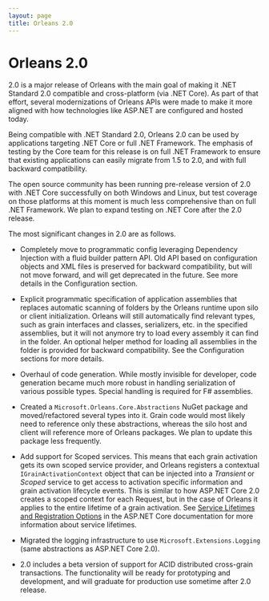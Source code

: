 ```yaml
---
layout: page
title: Orleans 2.0
---
```


# Orleans 2.0

2.0 is a major release of Orleans with the main goal of making it .NET Standard 2.0 compatible and cross-platform (via .NET Core). As part of that effort, several modernizations of Orleans APIs were made to make it more aligned with how technologies like ASP.NET are configured and hosted today.

Being compatible with .NET Standard 2.0, Orleans 2.0 can be used by applications targeting .NET Core or full .NET Framework. The emphasis of testing by the Core team for this release is on full .NET Framework to ensure that existing applications can easily migrate from 1.5 to 2.0, and with full backward compatibility.

The open source community has been running pre-release version of 2.0 with .NET Core successfully on both Windows and Linux, but test coverage on those platforms at this moment is much less comprehensive than on full .NET Framework. We plan to expand testing on .NET Core after the 2.0 release.

The most significant changes in 2.0 are as follows.

* Completely move to programmatic config leveraging Dependency Injection with a fluid builder pattern API. Old API based on configuration objects and XML files is preserved for backward compatibility, but will not move forward, and will get deprecated in the future. See more details in the Configuration section.

* Explicit programmatic specification of application assemblies that replaces automatic scanning of folders by the Orleans runtime upon silo or client initialization. Orleans will still automatically find relevant types, such as grain interfaces and classes, serializers, etc. in the specified assemblies, but it will not anymore try to load every assembly it can find in the folder. An optional helper method for loading all assemblies in the folder is provided for backward compatibility. See the Configuration sections for more details.

* Overhaul of code generation. While mostly invisible for developer, code generation became much more robust in handling serialization of various possible types. Special handling is required for F# assemblies.

* Created a `Microsoft.Orleans.Core.Abstractions` NuGet package and moved/refactored several types into it. Grain code would most likely need to reference only these abstractions, whereas the silo host and client will reference more of Orleans packages. We plan to update this package less frequently.

* Add support for Scoped services. This means that each grain activation gets its own scoped service provider, and Orleans registers a contextual `IGrainActivationContext` object that can be injected into a *Transient* or *Scoped* service to get access to activation specific information and grain activation lifecycle events. This is similar to how ASP.NET Core 2.0 creates a scoped context for each Request, but in the case of Orleans it applies to the entire lifetime of a grain activation. See [Service Lifetimes and Registration Options](https://docs.microsoft.com/en-us/aspnet/core/fundamentals/dependency-injection#service-lifetimes-and-registration-options) in the ASP.NET Core documentation for more information about service lifetimes.

* Migrated the logging infrastructure to use `Microsoft.Extensions.Logging` (same abstractions as ASP.NET Core 2.0).

* 2.0 includes a beta version of support for ACID distributed cross-grain transactions. The functionality will be ready for prototyping and development, and will graduate for production use sometime after 2.0 release.
